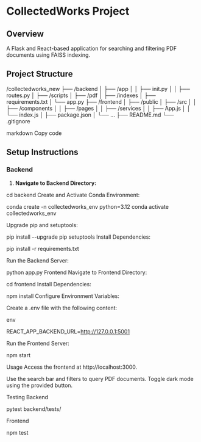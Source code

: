 # CollectedWorks Project

## Overview

A Flask and React-based application for searching and filtering PDF documents using FAISS indexing.

## Project Structure

/collectedworks_new ├── /backend │ ├── /app │ │ ├── init.py │ │ ├── routes.py │ ├── /scripts │ ├── /pdf │ ├── /indexes │ ├── requirements.txt │ └── app.py ├── /frontend │ ├── /public │ ├── /src │ │ ├── /components │ │ ├── /pages │ │ ├── /services │ │ ├── App.js │ │ └── index.js │ ├── package.json │ └── ... ├── README.md └── .gitignore

markdown
Copy code

## Setup Instructions

### Backend

1. **Navigate to Backend Directory:**

cd backend
Create and Activate Conda Environment:


conda create -n collectedworks_env python=3.12
conda activate collectedworks_env

Upgrade pip and setuptools:


pip install --upgrade pip setuptools
Install Dependencies:


pip install -r requirements.txt

Run the Backend Server:


python app.py
Frontend
Navigate to Frontend Directory:


cd frontend
Install Dependencies:


npm install
Configure Environment Variables:

Create a .env file with the following content:

env

REACT_APP_BACKEND_URL=http://127.0.0.1:5001

Run the Frontend Server:


npm start

Usage
Access the frontend at http://localhost:3000.

Use the search bar and filters to query PDF documents.
Toggle dark mode using the provided button.

Testing
Backend

pytest backend/tests/

Frontend

npm test